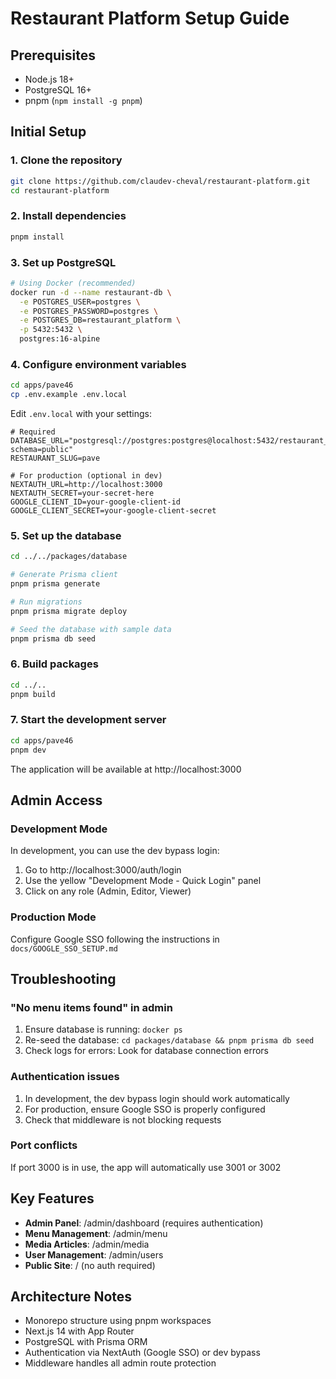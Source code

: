 # Restaurant Platform Setup Guide

## Prerequisites
- Node.js 18+ 
- PostgreSQL 16+
- pnpm (`npm install -g pnpm`)

## Initial Setup

### 1. Clone the repository
```bash
git clone https://github.com/claudev-cheval/restaurant-platform.git
cd restaurant-platform
```

### 2. Install dependencies
```bash
pnpm install
```

### 3. Set up PostgreSQL
```bash
# Using Docker (recommended)
docker run -d --name restaurant-db \
  -e POSTGRES_USER=postgres \
  -e POSTGRES_PASSWORD=postgres \
  -e POSTGRES_DB=restaurant_platform \
  -p 5432:5432 \
  postgres:16-alpine
```

### 4. Configure environment variables
```bash
cd apps/pave46
cp .env.example .env.local
```

Edit `.env.local` with your settings:
```env
# Required
DATABASE_URL="postgresql://postgres:postgres@localhost:5432/restaurant_platform?schema=public"
RESTAURANT_SLUG=pave

# For production (optional in dev)
NEXTAUTH_URL=http://localhost:3000
NEXTAUTH_SECRET=your-secret-here
GOOGLE_CLIENT_ID=your-google-client-id
GOOGLE_CLIENT_SECRET=your-google-client-secret
```

### 5. Set up the database
```bash
cd ../../packages/database

# Generate Prisma client
pnpm prisma generate

# Run migrations
pnpm prisma migrate deploy

# Seed the database with sample data
pnpm prisma db seed
```

### 6. Build packages
```bash
cd ../..
pnpm build
```

### 7. Start the development server
```bash
cd apps/pave46
pnpm dev
```

The application will be available at http://localhost:3000

## Admin Access

### Development Mode
In development, you can use the dev bypass login:
1. Go to http://localhost:3000/auth/login
2. Use the yellow "Development Mode - Quick Login" panel
3. Click on any role (Admin, Editor, Viewer)

### Production Mode
Configure Google SSO following the instructions in `docs/GOOGLE_SSO_SETUP.md`

## Troubleshooting

### "No menu items found" in admin
1. Ensure database is running: `docker ps`
2. Re-seed the database: `cd packages/database && pnpm prisma db seed`
3. Check logs for errors: Look for database connection errors

### Authentication issues
1. In development, the dev bypass login should work automatically
2. For production, ensure Google SSO is properly configured
3. Check that middleware is not blocking requests

### Port conflicts
If port 3000 is in use, the app will automatically use 3001 or 3002

## Key Features
- **Admin Panel**: /admin/dashboard (requires authentication)
- **Menu Management**: /admin/menu
- **Media Articles**: /admin/media
- **User Management**: /admin/users
- **Public Site**: / (no auth required)

## Architecture Notes
- Monorepo structure using pnpm workspaces
- Next.js 14 with App Router
- PostgreSQL with Prisma ORM
- Authentication via NextAuth (Google SSO) or dev bypass
- Middleware handles all admin route protection